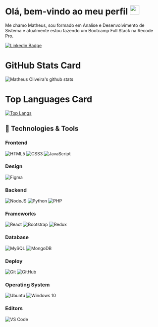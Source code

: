 # Olá, bem-vindo ao meu perfil <img alt="wave" src="https://raw.githubusercontent.com/MartinHeinz/MartinHeinz/master/wave.gif" width="30px">

Me chamo Matheus, sou formado em Analise e Desenvolvimento de Sistema e atualmente estou fazendo um Bootcamp Full Stack na Recode Pro.

[![Linkedin Badge](https://img.shields.io/badge/-matheusop1-blue?style=flat-square&logo=Linkedin&logoColor=white&link=https://www.linkedin.com/in/matheusop1/)](https://www.linkedin.com/in/matheusop1/)

<h1>GitHub Stats Card</h1>

![Matheus Oliveira's github stats](https://github-readme-stats.vercel.app/api?username=matheus-dev1&show_icons=true&theme=material-palenight)

<h1>Top Languages Card</h1>

[![Top Langs](https://github-readme-stats.vercel.app/api/top-langs/?username=matheus-dev1&layout=compact)](https://github.com/anuraghazra/github-readme-stats)

## 🔧 Technologies & Tools

### Frontend

<img alt="HTML5" src="https://img.shields.io/badge/html5%20-%23E34F26.svg?&style=for-the-badge&logo=html5&logoColor=white"/>
<img alt="CSS3" src="https://img.shields.io/badge/css3%20-%231572B6.svg?&style=for-the-badge&logo=css3&logoColor=white"/>
<img alt="JavaScript" src="https://img.shields.io/badge/javascript%20-%23323330.svg?&style=for-the-badge&logo=javascript&logoColor=%23F7DF1E"/>

### Design

<img alt="Figma" src="https://img.shields.io/badge/figma%20-%23F24E1E.svg?&style=for-the-badge&logo=figma&logoColor=white"/>

### Backend

<img alt="NodeJS" src="https://img.shields.io/badge/node.js%20-%2343853D.svg?&style=for-the-badge&logo=node.js&logoColor=white"/>
<img alt="Python" src="https://img.shields.io/badge/python%20-%2314354C.svg?&style=for-the-badge&logo=python&logoColor=white"/>
<img alt="PHP" src="https://img.shields.io/badge/php-%23777BB4.svg?&style=for-the-badge&logo=php&logoColor=white"/>

### Frameworks

<img alt="React" src="https://img.shields.io/badge/react%20-%2320232a.svg?&style=for-the-badge&logo=react&logoColor=%2361DAFB"/>
<img alt="Bootstrap" src="https://img.shields.io/badge/bootstrap%20-%23563D7C.svg?&style=for-the-badge&logo=bootstrap&logoColor=white"/>
<img alt="Redux" src="https://img.shields.io/badge/redux%20-%23593d88.svg?&style=for-the-badge&logo=redux&logoColor=white"/>

### Database

<img alt="MySQL" src="https://img.shields.io/badge/mysql-%2300f.svg?&style=for-the-badge&logo=mysql&logoColor=white"/>
<img alt="MongoDB" src ="https://img.shields.io/badge/MongoDB-%234ea94b.svg?&style=for-the-badge&logo=mongodb&logoColor=white"/>

### Deploy

<img alt="Git" src="https://img.shields.io/badge/git%20-%23F05033.svg?&style=for-the-badge&logo=git&logoColor=white"/>
<img alt="GitHub" src="https://img.shields.io/badge/github%20-%23121011.svg?&style=for-the-badge&logo=github&logoColor=white"/>

### Operating System

<img alt="Ubuntu" src="https://img.shields.io/badge/Ubuntu-E95420?style=for-the-badge&logo=ubuntu&logoColor=white" />
<img alt="Windows 10" src="https://img.shields.io/badge/Windows-0078D6?style=for-the-badge&logo=windows&logoColor=white" />

### Editors

![VS Code](http://img.shields.io/badge/-VS%20Code-007ACC?style=flat-square&logo=visual-studio-code)
